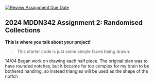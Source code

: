 [![Review Assignment Due Date](https://classroom.github.com/assets/deadline-readme-button-24ddc0f5d75046c5622901739e7c5dd533143b0c8e959d652212380cedb1ea36.svg)](https://classroom.github.com/a/uYb6fuja)
## 2024 MDDN342 Assignment 2: Randomised Collections

**This is where you talk about your project!**

>This starter code is just some simple faces being drawn. 


14/04 
Began work on drawing each half piece.
The original plan was to have rounded notches, but it became far too complex for my brain to be bothered handling, so instead triangles will be used as the shape of the notfch